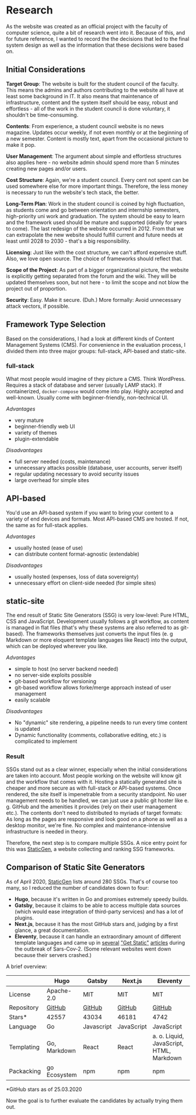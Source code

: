 # Research

As the website was created as an official project with the faculty of computer
science, quite a bit of research went into it. Because of this, and for future
reference, I wanted to record the the decisions that led to the final system
design as well as the information that these decisions were based on.

## Initial Considerations

**Target Group**: The website is built for the student council of the faculty.
This means the admins and authors contributing to the website all have at least
some background in IT. It also means that maintenance of infrastructure,
content and the system itself should be easy, robust and effortless - all of the
work in the student council is done voluntary, it shouldn't be time-consuming.

**Contents**: From experience, a student council website is no news magazine.
Updates occur weekly, if not even monthly or at the beginning of a new semester.
Content is mostly text, apart from the occasional picture to make it pop.

**User Management**: The argument about simple and effortless structures also
applies here - no website admin should spend more than 5 minutes creating new
pages and/or users.

**Cost Structure**: Again, we're a student council. Every cent not spent can be
used somewhere else for more important things. Therefore, the less money is
necessary to run the website's tech stack, the better.

**Long-Term Plan**: Work in the student council is coined by high fluctuation,
as students come and go between orientation and internship semesters,
high-priority uni work and graduation. The system should be easy to learn and
the framework used should be mature and supported (ideally for years to come).
The last redesign of the website occurred in 2012. From that we can extrapolate
the new website should fulfill current and future needs at least until 2028 to
2030 - that's a big responsibility.

**Licensing**: Just like with the cost structure, we can't afford expensive
stuff. Also, we love open source. The choice of frameworks should reflect that.

**Scope of the Project**: As part of a bigger organizational picture, the
website is explicitly getting separated from the forum and the wiki. They will
be updated themselves soon, but not here - to limit the scope and not blow the
project out of proportion.

**Security**: Easy. Make it secure. (Duh.) More formally: Avoid unnecessary
attack vectors, if possible.

## Framework Type Selection

Based on the considerations, I had a look at different kinds of Content
Management Systems (CMS). For convenience in the evaluation process, I divided
them into three major groups: full-stack, API-based and static-site.

### full-stack

What most people would imagine of they picture a CMS. Think WordPress. Requires
a stack of database and server (usually LAMP stack). If containerized,
`docker-compose` would come into play. Highly accepted and well-known. Usually
come with beginner-friendly, non-technical UI.

*Advantages*

* very mature
* beginner-friendly web UI
* variety of themes
* plugin-extendable

*Disadvantages*

* full server needed (costs, maintenance)
* unnecessary attacks possible (database, user accounts, server itself)
* regular updating necessary to avoid security issues
* large overhead for simple sites

## API-based

You'd use an API-based system if you want to bring your content to a variety of
end devices and formats. Most API-based CMS are hosted. If not, the same as for
full-stack applies.

*Advantages*

* usually hosted (ease of use)
* can distribute content format-agnostic (extendable)

*Disadvantages*

* usually hosted (expenses, loss of data sovereignty)
* unnecessary effort on client-side needed (for simple sites)

## static-site

The end result of Static Site Generators (SSG) is very low-level: Pure HTML, CSS
and JavaScript. Development usually follows a git workflow, as content is
managed in flat files (that's why these systems are also referred to as
git-based). The frameworks themselves just converts the input files (e. g
Markdown or more eloquent template languages like React) into the output, which
can be deployed wherever you like.

*Advantages*

* simple to host (no server backend needed)
* no server-side exploits possible
* git-based workflow for versioning
* git-based workflow allows forke/merge approach instead of user management
* easily scalable

*Disadvantages*

* No "dynamic" site rendering, a pipeline needs to run every time content is
  updated
* Dynamic functionality (comments, collaborative editing, etc.) is complicated
  to implement

### Result

SSGs stand out as a clear winner, especially when the initial considerations are
taken into account. Most people working on the website will know git and the
workflow that comes with it. Hosting a statically generated site is cheaper and
more secure as with full-stack or API-based systems. Once rendered, the site
itself is impenetrable from a security standpoint. No user management needs to
be handled, we can just use a public git hoster like e. g. GitHub and the
amenities it provides (rely on their user management etc.). The contents don't
need to distributed to myriads of target formats: As long as the pages are
responsive and look good on a phone as well as a desktop monitor, we're fine. No
complex and maintenance-intensive infrastructure is needed in theory.

Therefore, the next step is to compare multiple SSGs. A nice entry point for
this was [StaticGen](https://www.staticgen.com/), a website collecting and
ranking SSG frameworks.

## Comparison of Static Site Generators

As of April 2020, [StaticGen](https://www.staticgen.com/) lists around 280 SSGs.
That's of course too many, so I reduced the number of candidates down to four:

* **Hugo**, because it's written in Go and promises extremely speedy builds.
* **Gatsby**, because it claims to be able to access multiple data sources
  (which would ease integration of third-party services) and has a lot of
  plugins.
* **Next.js**, because it has the most GitHub stars and, judging by a first
  glance, a great documentation.
* **Eleventy**, because it can handle an extraordinary amount of different
  template languages and came up in
  [several](https://t3n.de/news/krisenmodus-sollten-websites-1266878/)
  ["Get Static"](https://meyerweb.com/eric/thoughts/2020/03/22/get-static/)
  [articles](https://github.com/maxboeck/emergency-site)
  during the outbreak of Sars-Cov-2. (Some relevant websites went down because
  their servers crashed.)

A brief overview:

|            | Hugo         | Gatsby     | Next.js    |Eleventy       |
|------------|--------------|------------|------------|---------------|
| License    | Apache-2.0   | MIT        | MIT        | MIT           |
| Repository | [GitHub](https://github.com/gohugoio/hugo) | [GitHub](https://github.com/gatsbyjs/gatsby) | [GitHub](https://github.com/zeit/next.js) | [GitHub](https://github.com/11ty/eleventy) |
| Stars*     | 42557        | 43034      | 46181      | 4742          |
| Language   | Go           | Javascript | JavaScript | JavaScript    |
| Templating | Go, Markdown | React      | React      | a. o. Liquid, JavaScript, HTML, Markdown |
| Packacking | go Ecosystem | npm        | npm        | npm           |

*GitHub stars as of 25.03.2020

Now the goal is to further evaluate the candidates by actually trying them out.
